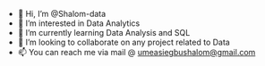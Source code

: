 - 👋 Hi, I’m @Shalom-data
- 👀 I’m interested in Data Analytics 
- 🌱 I’m currently learning Data Analysis and SQL
- 💞️ I’m looking to collaborate on any project related to Data
- 📫 You can reach me via mail @ umeasiegbushalom@gmail.com 

<!---
Shalom-data/Shalom-data is a ✨ special ✨ repository because its `README.md` (this file) appears on your GitHub profile.
You can click the Preview link to take a look at your changes.
--->
